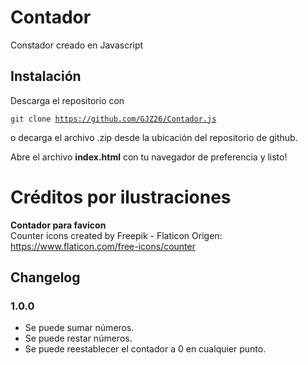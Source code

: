 # Contador
Constador creado en Javascript 

## Instalación
Descarga el repositorio con <pre><code>git clone https://github.com/GJZ26/Contador.js</code></pre> o decarga el archivo .zip desde la ubicación del repositorio de github.

Abre el archivo <b>index.html</b> con tu navegador de preferencia y listo!
# Créditos por ilustraciones

<b> Contador para favicon</b><br>
Counter icons created by Freepik - Flaticon
Origen: https://www.flaticon.com/free-icons/counter

## Changelog
### 1.0.0
* Se puede sumar números.
* Se puede restar números.
* Se puede reestablecer el contador a 0 en cualquier punto.